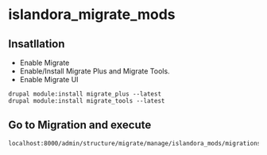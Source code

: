 # islandora_migrate_mods

## Insatllation
* Enable Migrate
* Enable/Install Migrate Plus and Migrate Tools.
* Enable Migrate UI 

```
drupal module:install migrate_plus --latest
drupal module:install migrate_tools --latest
```

## Go to Migration and execute
```
localhost:8000/admin/structure/migrate/manage/islandora_mods/migrations
```
